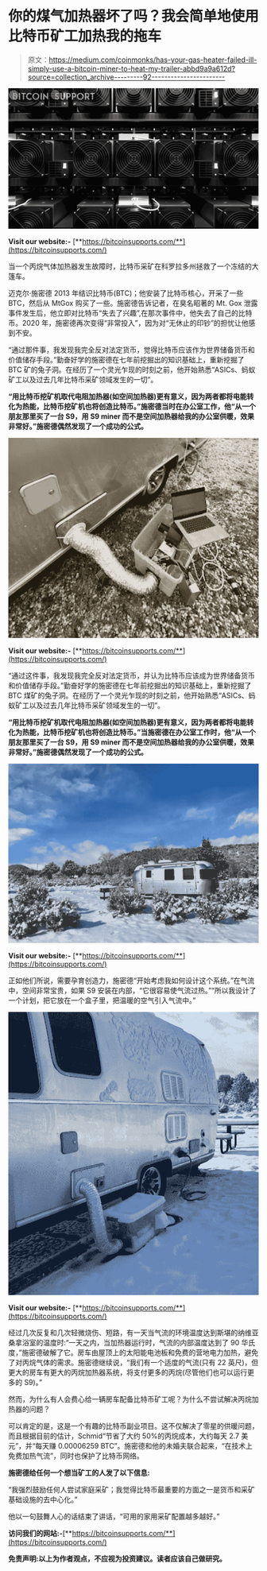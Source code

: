 # 你的煤气加热器坏了吗？我会简单地使用比特币矿工加热我的拖车

> 原文：<https://medium.com/coinmonks/has-your-gas-heater-failed-ill-simply-use-a-bitcoin-miner-to-heat-my-trailer-abbd9a9a612d?source=collection_archive---------92----------------------->

![](img/51b11bf2538fde5ac86104e6ef5fe295.png)

**Visit our website:-** [**https://bitcoinsupports.com/**](https://bitcoinsupports.com/)

当一个丙烷气体加热器发生故障时，比特币采矿在科罗拉多州拯救了一个冻结的大篷车。

迈克尔·施密德 2013 年结识比特币(BTC)；他安装了比特币核心，开采了一些 BTC，然后从 MtGox 购买了一些。施密德告诉记者，在臭名昭著的 Mt. Gox 泄露事件发生后，他立即对比特币“失去了兴趣”,在那次事件中，他失去了自己的比特币。2020 年，施密德再次变得“非常投入”，因为对“无休止的印钞”的担忧让他感到不安。

“通过那件事，我发现我完全反对法定货币，觉得比特币应该作为世界储备货币和价值储存手段。”勤奋好学的施密德在七年前挖掘出的知识基础上，重新挖掘了 BTC 矿的兔子洞。在经历了一个灵光乍现的时刻之前，他开始熟悉“ASICs、蚂蚁矿工以及过去几年比特币采矿领域发生的一切”。

**“用比特币挖矿机取代电阻加热器(如空间加热器)更有意义，因为两者都将电能转化为热能，比特币挖矿机也将创造比特币。”施密德当时在办公室工作，他“从一个朋友那里买了一台 S9，用 S9 miner 而不是空间加热器给我的办公室供暖，效果非常好。”施密德偶然发现了一个成功的公式。**

![](img/fc00337d3c309097f81b767fce4d50ce.png)

**Visit our website:-** [**https://bitcoinsupports.com/**](https://bitcoinsupports.com/)

“通过这件事，我发现我完全反对法定货币，并认为比特币应该成为世界储备货币和价值储存手段。”勤奋好学的施密德在七年前挖掘出的知识基础上，重新挖掘了 BTC 煤矿的兔子洞。在经历了一个灵光乍现的时刻之前，他开始熟悉“ASICs、蚂蚁矿工以及过去几年比特币采矿领域发生的一切”。

**“用比特币挖矿机取代电阻加热器(如空间加热器)更有意义，因为两者都将电能转化为热能，比特币挖矿机也将创造比特币。”当施密德在办公室工作时，他“从一个朋友那里买了一台 S9，用 S9 miner 而不是空间加热器给我的办公室供暖，效果非常好。”施密德偶然发现了一个成功的公式。**

![](img/8eac6aa2fc6b2b9021f1e216c56482d4.png)

**Visit our website:-** [**https://bitcoinsupports.com/**](https://bitcoinsupports.com/)

正如他们所说，需要孕育创造力，施密德“开始考虑我如何设计这个系统。”在气流中，空间非常宝贵，如果 S9 安装在内部，“它很容易使气流过热。”“所以我设计了一个计划，把它放在一个盒子里，把温暖的空气引入气流中。”

![](img/b6e7bd8ad5d81a9e4aee085ba9759310.png)

**Visit our website:-** [**https://bitcoinsupports.com/**](https://bitcoinsupports.com/)

经过几次反复和几次轻微烧伤、短路，有一天当气流的环境温度达到斯堪的纳维亚桑拿浴室的温度时:“一天之内，当加热器运行时，气流的内部温度达到了 90 华氏度，”施密德破解了它。房车由屋顶上的太阳能电池板和免费的营地电力加热，避免了对丙烷气体的需求。施密德继续说，“我们有一个适度的气流(只有 22 英尺)，但更大的房车有更大的丙烷加热器系统，将支付更多的丙烷(尽管他们也可以运行更多的 S9)。”

然而，为什么有人会费心给一辆房车配备比特币矿工呢？为什么不尝试解决丙烷加热器的问题？

可以肯定的是，这是一个有趣的比特币副业项目。这不仅解决了零星的供暖问题，而且根据目前的估计，Schmid“节省了大约 50%的丙烷成本，大约每天 2.7 美元”，并“每天赚 0.00006259 BTC”。施密德和他的未婚夫联合起来，“在技术上免费加热气流”，同时也保护了比特币网络。

**施密德给任何一个想当矿工的人发了以下信息:**

“我强烈鼓励任何人尝试家庭采矿；我觉得比特币最重要的方面之一是货币和采矿基础设施的去中心化。”

他以一句鼓舞人心的话结束了讲话，“可用的家用采矿配置越多越好。”

**访问我们的网站:-**[**https://bitcoinsupports.com/**](https://bitcoinsupports.com/)

**免责声明:以上为作者观点，不应视为投资建议。读者应该自己做研究。**